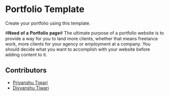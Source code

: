 # Portfolio Template
Create your portfolio using this template.

#𝐍𝐞𝐞𝐝 𝐨𝐟 𝐚 𝐏𝐨𝐫𝐭𝐟𝐨𝐥𝐢𝐨 𝐩𝐚𝐠𝐞#
The ultimate purpose of a portfolio website is to provide a way for you to land more clients, whether that means freelance work, more clients for your agency or employment at a company. You should decide what you want to accomplish with your website before adding content to it.

## Contributors
* [Priyanshu Tiwari](https://github.com/tpriyanshu90)
* [Divyanshu Tiwari](https://github.com/tdivyanshu99)

